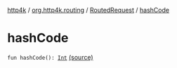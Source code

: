 [http4k](../../index.md) / [org.http4k.routing](../index.md) / [RoutedRequest](index.md) / [hashCode](./hash-code.md)

# hashCode

`fun hashCode(): `[`Int`](https://kotlinlang.org/api/latest/jvm/stdlib/kotlin/-int/index.html) [(source)](https://github.com/http4k/http4k/blob/master/http4k-core/src/main/kotlin/org/http4k/routing/routing.kt#L103)